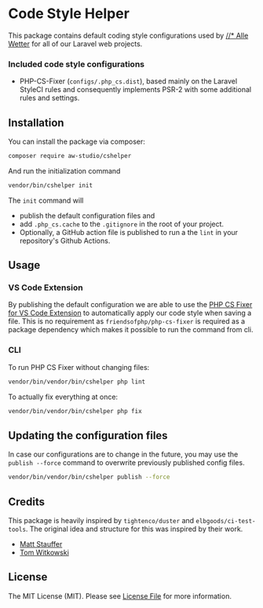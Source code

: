 # Code Style Helper

This package contains default coding style configurations used by [//* Alle Wetter](https://aw-studio.de) for all of our Laravel web projects.

### Included code style configurations
- PHP-CS-Fixer (`configs/.php_cs.dist`), based mainly on the Laravel StyleCI rules and consequently implements PSR-2 with some additional rules and settings.

## Installation

You can install the package via composer:

```bash
composer require aw-studio/cshelper
```

And run the initialization command
```bash
vendor/bin/cshelper init
```

The `init` command will 
- publish the default configuration files and
- add `.php_cs.cache` to the `.gitignore` in the root of your project.
- Optionally, a GitHub action file is published to run a the `lint` in your repository's Github Actions.


## Usage

### VS Code Extension
By publishing the default configuration we are able to use the [PHP CS Fixer for VS Code Extension](https://github.com/junstyle/vscode-php-cs-fixer) to automatically apply our code style when saving a file. 
This is no requirement as `friendsofphp/php-cs-fixer` is required as a package dependency which makes it possible to run the command from cli.

### CLI
To run PHP CS Fixer without changing files:

```bash
vendor/bin/vendor/bin/cshelper php lint
```

To actually fix everything at once:

```bash
vendor/bin/vendor/bin/cshelper php fix
```

## Updating the configuration files
In case our configurations are to change in the future, you may use the `publish --force` command to overwrite previously published config files.

```bash
vendor/bin/vendor/bin/cshelper publish --force
```

## Credits
This package is heavily inspired by `tightenco/duster` and `elbgoods/ci-test-tools`. The original idea and structure for this was inspired by their work.

- [Matt Stauffer](https://github.com/mattstauffer)
- [Tom Witkowski](https://github.com/gummibeer) 

## License

The MIT License (MIT). Please see [License File](LICENSE.md) for more information.
